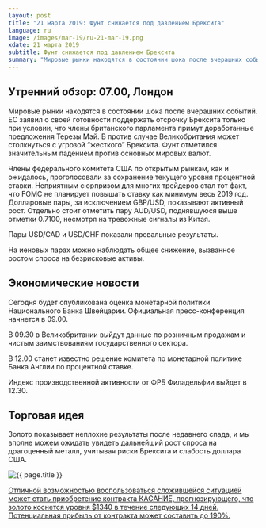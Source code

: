 ```yaml
---
layout: post
title: "21 марта 2019: Фунт снижается под давлением Брексита"
language: ru
image: /images/mar-19/ru-21-mar-19.png
xdate: 21 марта 2019
subtitle: Фунт снижается под давлением Брексита
summary: "Мировые рынки находятся в состоянии шока после вчерашних событий. ЕС заявил о своей готовности поддержать отсрочку Брексита только при условии, что члены британского парламента примут доработанные предложения Терезы Мэй"
---
```

## Утренний обзор: 07.00, Лондон
 
Мировые рынки находятся в состоянии шока после вчерашних событий. ЕС заявил о своей готовности поддержать отсрочку Брексита только при условии, что члены британского парламента примут доработанные предложения Терезы Мэй. В против случае Великобритания может столкнуться с угрозой “жесткого” Брексита. Фунт отметился значительным падением против основных мировых валют.

Члены федерального комитета США по открытым рынкам, как и ожидалось, проголосовали за сохранение текущего уровня процентной ставки. Неприятным сюрпризом для многих трейдеров стал тот факт, что FOMC не планирует повышать ставку как минимум весь 2019 год. Долларовые пары, за исключением GBP/USD, показывают активный рост. Отдельно стоит отметить пару AUD/USD, поднявшуюся выше отметки 0.7100, несмотря на тревожные сигналы из Китая.

Пары USD/CAD и USD/CHF показали провальные результаты.

На иеновых парах можно наблюдать общее снижение, вызванное ростом спроса на безрисковые активы.
 
## Экономические новости
 
Сегодня будет опубликована оценка монетарной политики Национального Банка Швейцарии. Официальная пресс-конференция начнется в 09.00.

В 09.30 в Великобритании выйдут данные по розничным продажам и чистым заимствованиям государственного сектора.

В 12.00 станет известно решение комитета по монетарной политике Банка Англии по процентной ставке.

Индекс производственной активности от ФРБ Филадельфии выйдет в 12.30.
 
## Торговая идея
 
Золото показывает неплохие результаты после недавнего спада, и мы вполне можем ожидать увидеть дальнейший рост спроса на драгоценный металл, учитывая риски Брексита и слабость доллара США.

<img src="{{ site.url }}/images/mar-19/ru-21-mar-19.png" alt="{{ page.title }}"  title="{{ page.title }}">

<a href="%LINK%%?currency=USD&amp;market=commodities&underlying=frxXAUUSD&formname=touchnotouch&duration_amount=14&duration_units=d&amount=10&amount_type=stake&expiry_type=duration&barrier=1340" target="_blank" rel="noopener noreferrer nofollow">Отличной возможностью воспользоваться сложившейся ситуацией может стать приобретение контракта КАСАНИЕ, прогнозирующего, что золото коснется уровня $1340 в течение следующих 14 дней. Потенциальная прибыль от контракта может составить до 190%.</a>
